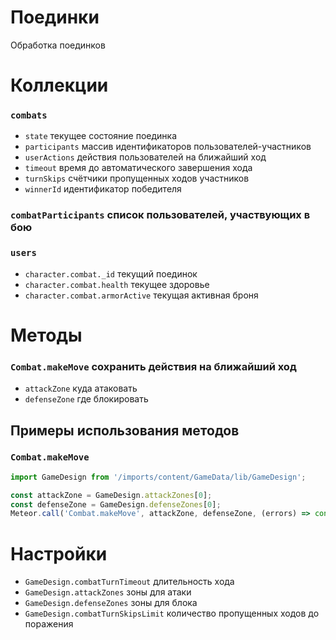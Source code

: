 # Поединки
Обработка поединков

# Коллекции
### `combats`
  - `state` текущее состояние поединка
  - `participants` массив идентификаторов пользователей-участников
  - `userActions` действия пользователей на ближайший ход
  - `timeout` время до автоматического завершения хода
  - `turnSkips` счётчики пропущенных ходов участников
  - `winnerId` идентификатор победителя

### `combatParticipants` список пользователей, участвующих в бою
### `users`
  - `character.combat._id` текущий поединок
  - `character.combat.health` текущее здоровье
  - `character.combat.armorActive` текущая активная броня

# Методы
### `Combat.makeMove` сохранить действия на ближайший ход
  - `attackZone` куда атаковать
  - `defenseZone` где блокировать

## Примеры использования методов
### `Combat.makeMove`
```js
import GameDesign from '/imports/content/GameData/lib/GameDesign';

const attackZone = GameDesign.attackZones[0];
const defenseZone = GameDesign.defenseZones[0];
Meteor.call('Combat.makeMove', attackZone, defenseZone, (errors) => console.log(errors));
```

# Настройки
- `GameDesign.combatTurnTimeout` длительность хода
- `GameDesign.attackZones` зоны для атаки
- `GameDesign.defenseZones` зоны для блока
- `GameDesign.combatTurnSkipsLimit` количество пропущенных ходов до поражения